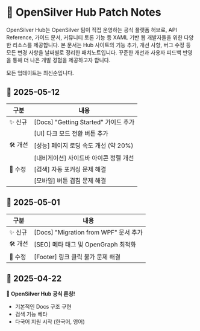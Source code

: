 # 📝 OpenSilver Hub Patch Notes

OpenSilver Hub는 OpenSilver 팀이 직접 운영하는 공식 플랫폼 허브로, API Reference, 가이드 문서, 커뮤니티 토론 기능 등 XAML 기반 웹 개발자들을 위한 다양한 리소스를 제공합니다. 본 문서는 Hub 사이트의 기능 추가, 개선 사항, 버그 수정 등 모든 변경 사항을 날짜별로 정리한 패치노트입니다. 꾸준한 개선과 사용자 피드백 반영을 통해 더 나은 개발 경험을 제공하고자 합니다.

모든 업데이트는 최신순입니다.

## 📅 2025-05-12

| 구분        | 내용                                                                 |
|------------|----------------------------------------------------------------------|
| ✨ 신규     | [Docs] "Getting Started" 가이드 추가                                 |
|            | [UI] 다크 모드 전환 버튼 추가                                       |
| 🛠 개선     | [성능] 페이지 로딩 속도 개선 (약 20%)                                |
|            | [내비게이션] 사이드바 아이콘 정렬 개선                              |
| 🐞 수정     | [검색] 자동 포커싱 문제 해결                                        |
|            | [모바일] 버튼 겹침 문제 해결                                        |

## 📅 2025-05-01

| 구분        | 내용                                                                 |
|------------|----------------------------------------------------------------------|
| ✨ 신규     | [Docs] "Migration from WPF" 문서 추가                               |
| 🛠 개선     | [SEO] 메타 태그 및 OpenGraph 최적화                                 |
| 🐞 수정     | [Footer] 링크 클릭 불가 문제 해결                                   |

## 📅 2025-04-22

**🎉 OpenSilver Hub 공식 론칭!**

- 기본적인 Docs 구조 구현  
- 검색 기능 베타  
- 다국어 지원 시작 (한국어, 영어)

